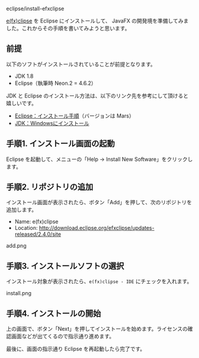 eclipse/install-efxclipse

[e(fx)clipse](https://www.eclipse.org/efxclipse/install.html) を Eclipse にインストールして、 JavaFX の開発境を準備してみました。これからその手順を書いてみようと思います。


## 前提
以下のソフトがインストールされていることが前提となります。

- JDK 1.8
- Eclipse（執筆時 Neon.2 = 4.6.2）

JDK と Eclipse のインストール方法は、以下のリンク先を参考にして頂けると嬉しいです。

- [Eclipse：インストール手順](/entry/eclipse/install)（バージョンは Mars）
- [JDK：Windowsにインストール](/entry/java/jdk/windows-install)


## 手順1. インストール画面の起動
Eclipse を起動して、メニューの「Help → Install New Software」をクリックします。


## 手順2. リポジトリの追加
インストール画面が表示されたら、ボタン「Add」を押して、次のリポジトリを追加します。

- Name: e(fx)clipse
- Location: http://download.eclipse.org/efxclipse/updates-released/2.4.0/site

add.png


## 手順3. インストールソフトの選択
インストール対象が表示されたら、`e(fx)clipse - IDE` にチェックを入れます。

install.png


## 手順4. インストールの開始
上の画面で、ボタン「Next」を押してインストールを始めます。ライセンスの確認画面などが出てくるので指示通り進めます。

最後に、画面の指示通り Eclipse を再起動したら完了です。


